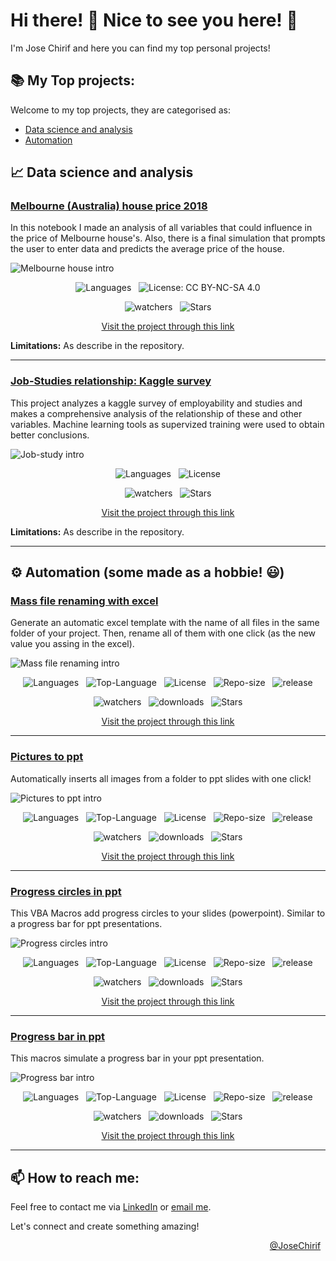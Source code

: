 # Hi there! 👋 Nice to see you here!  🙌

I'm Jose Chirif and here you can find my top personal projects!

## 📚 My Top projects:

Welcome to my top projects, they are categorised as:

- [Data science and analysis](#📈-data-science-and-analysis)
- [Automation](#⚙️-automation-some-made-as-a-hobbie-😃)


## 📈 Data science and analysis

<!--- PROJECT MELBOURNE HOUSE PRICE 2018--->
### [Melbourne (Australia) house price 2018](https://github.com/JoseChirif/2018-House-Price-Estimation---Melbourne-Australia)

  In this notebook I made an analysis of all variables that could influence in the price of Melbourne house's. Also, there is a final simulation that prompts the user to enter data and predicts the average price of the house.

  ![Melbourne house intro](https://github.com/user-attachments/assets/36e77cc4-c93b-4994-98cd-51639385b4cc)


  <!--- Badges Data science --->
  <p align="center">
    &nbsp;
    <img src="https://img.shields.io/github/languages/top/JoseChirif/ProyectoDS_Partel_-Chirif_Molina-" alt="Languages" />
    &nbsp;
    <img src="https://img.shields.io/badge/License-CC%20BY--NC--SA%204.0-lightgrey.svg" alt="License: CC BY-NC-SA 4.0">
    &nbsp;
  </p>
  <p align="center">
    &nbsp;
    <img src="https://img.shields.io/github/watchers/JoseChirif/ProyectoDS_Partel_-Chirif_Molina-?style=social" alt="watchers" />
    &nbsp;
    <img src="https://img.shields.io/github/stars/JoseChirif/ProyectoDS_Partel_-Chirif_Molina-?style=social" alt="Stars" />
    &nbsp;
  </p>



  <!--- Link --->
  <p align="center">
    <a href="https://github.com/JoseChirif/2018-House-Price-Estimation---Melbourne-Australia">Visit the project through this link</a>
  </p>


  **Limitations:** As describe in the repository.
<!--- END PROJECT MELBOURNE HOUSE PRICE 2018--->

------

<!--- PROJECT JOB STUDIES RELATIONSHIP --->
### [Job-Studies relationship: Kaggle survey](https://github.com/JoseChirif/Estudios-y-empleabilidad-Encuesta-kaggle)

  This project analyzes a kaggle survey of employability and studies and makes a comprehensive analysis of the relationship of these and other variables. Machine learning tools as supervized training were used to obtain better conclusions.

  ![Job-study intro](https://github.com/user-attachments/assets/7cc8e972-0606-4bcb-9487-82e8a3e48170)


  <!--- Badges Data science --->
  <p align="center">
    &nbsp;
    <img src="https://img.shields.io/github/languages/top/JoseChirif/Estudios-y-empleabilidad-Encuesta-kaggle" alt="Languages" />
    &nbsp;
    <img src="https://img.shields.io/github/license/JoseChirif/Estudios-y-empleabilidad-Encuesta-kaggle" alt="License" />
    &nbsp;
  </p>
  <p align="center">
    &nbsp;
    <img src="https://img.shields.io/github/watchers/JoseChirif/Estudios-y-empleabilidad-Encuesta-kaggle" alt="watchers" />
    &nbsp;
    <img src="https://img.shields.io/github/stars/JoseChirif/Estudios-y-empleabilidad-Encuesta-kaggle" alt="Stars" />
    &nbsp;
  </p>
  

  <!--- Link --->
  <p align="center">
    <a href="https://github.com/JoseChirif/Estudios-y-empleabilidad-Encuesta-kaggle">Visit the project through this link</a>
  </p>

  **Limitations:** As describe in the repository.
<!--- END PROJECT JOB STUDIES RELATIONSHIP --->

------




## ⚙️ Automation (some made as a hobbie! 😃)

<!--- PROJECT MASS FILE RENAMING WITH EXCEL --->
### [Mass file renaming with excel](https://github.com/JoseChirif/Mass-file-renaming-with-excel)

  Generate an automatic excel template with the name of all files in the same folder of your project. Then, rename all of them with one click (as the new value you assing in the excel).

  ![Mass file renaming intro](https://github.com/user-attachments/assets/a83851ec-b4ee-43c1-a433-60317cde5f2f)





  <!--- Badges automatitation --->
  <p align="center">
    &nbsp;
    <img src="https://img.shields.io/github/languages/count/JoseChirif/Mass-file-renaming-with-excel" alt="Languages" />
    &nbsp;
    <img src="https://img.shields.io/github/languages/top/JOSECHIRIF/Mass-file-renaming-with-excel" alt="Top-Language" />
    &nbsp;
    <img src="https://img.shields.io/github/license/JoseChirif/Mass-file-renaming-with-excel" alt="License" />
    &nbsp;
    <img src="https://img.shields.io/github/repo-size/JoseChirif/Mass-file-renaming-with-excel" alt="Repo-size" />
    &nbsp;
    <img src="https://img.shields.io/github/release/JoseChirif/Mass-file-renaming-with-excel" alt="release" />
    &nbsp;
  </p>
  <p align="center">
    &nbsp;
    <img src="https://img.shields.io/github/watchers/JoseChirif/Mass-file-renaming-with-excel?style=social" alt="watchers" />
    &nbsp;
    <img src="https://img.shields.io/github/downloads/JoseChirif/Mass-file-renaming-with-excel/total" alt="downloads" />
    &nbsp;
    <img src="https://img.shields.io/github/stars/JoseChirif/Mass-file-renaming-with-excel?style=social" alt="Stars" />
    &nbsp;
  </p>

  <!--- Link --->
  <p align="center">
    <a href="https://github.com/JoseChirif/Mass-file-renaming-with-excel">Visit the project through this link</a>
  </p>


<!--- END PROJECT MASS FILE RENAMING WITH EXCEL --->

------

<!--- PROJECT PICTURES TO PPT --->

### [Pictures to ppt](https://github.com/JoseChirif/Pictures-to-ppt)

  Automatically inserts all images from a folder to ppt slides with one click!

  ![Pictures to ppt intro](https://github.com/user-attachments/assets/35930e24-d37f-488a-a7d8-457cf8745e50)


  <!--- Badges automatitation --->
  <p align="center">
    &nbsp;
    <img src="https://img.shields.io/github/languages/count/JoseChirif/Pictures-to-ppt" alt="Languages" />
    &nbsp;
    <img src="https://img.shields.io/github/languages/top/JOSECHIRIF/Pictures-to-ppt" alt="Top-Language" />
    &nbsp;
    <img src="https://img.shields.io/github/license/JoseChirif/Pictures-to-ppt" alt="License" />
    &nbsp;
    <img src="https://img.shields.io/github/repo-size/JoseChirif/Pictures-to-ppt" alt="Repo-size" />
    &nbsp;
    <img src="https://img.shields.io/github/release/JoseChirif/Pictures-to-ppt" alt="release" />
    &nbsp;
  </p>
  <p align="center">
    &nbsp;
    <img src="https://img.shields.io/github/watchers/JoseChirif/Pictures-to-ppt?style=social" alt="watchers" />
    &nbsp;
    <img src="https://img.shields.io/github/downloads/JoseChirif/Pictures-to-ppt/total" alt="downloads" />
    &nbsp;
    <img src="https://img.shields.io/github/stars/JoseChirif/Pictures-to-ppt?style=social" alt="Stars" />
    &nbsp;
  </p>


  <!--- Link --->
  <p align="center">
    <a href="https://github.com/JoseChirif/Pictures-to-ppt">Visit the project through this link</a>
  </p>

<!--- END PROJECT PICTURES TO PPT --->

------

<!--- PROJECT PROGRESS CIRCLES IN PPT --->
### [Progress circles in ppt](https://github.com/JoseChirif/Progress-circles-ptt---Puntos-avance-ppt)

  This VBA Macros add progress circles to your slides (powerpoint). Similar to a progress bar for ppt presentations.

  ![Progress circles intro](https://github.com/user-attachments/assets/c5186967-14f9-4c56-a68c-7d30ee9f6ef7)


  <!--- Badges automatitation --->
  <p align="center">
    &nbsp;
    <img src="https://img.shields.io/github/languages/count/JoseChirif/Progress-circles-ptt---Puntos-avance-ppt" alt="Languages" />
    &nbsp;
    <img src="https://img.shields.io/github/languages/top/JOSECHIRIF/Progress-circles-ptt---Puntos-avance-ppt" alt="Top-Language" />
    &nbsp;
    <img src="https://img.shields.io/github/license/JoseChirif/Progress-circles-ptt---Puntos-avance-ppt" alt="License" />
    &nbsp;
    <img src="https://img.shields.io/github/repo-size/JoseChirif/Progress-circles-ptt---Puntos-avance-ppt" alt="Repo-size" />
    &nbsp;
    <img src="https://img.shields.io/github/release/JoseChirif/Progress-circles-ptt---Puntos-avance-ppt" alt="release" />
    &nbsp;
  </p>
  <p align="center">
    &nbsp;
    <img src="https://img.shields.io/github/watchers/JoseChirif/Progress-circles-ptt---Puntos-avance-ppt?style=social" alt="watchers" />
    &nbsp;
    <img src="https://img.shields.io/github/downloads/JoseChirif/Progress-circles-ptt---Puntos-avance-ppt/total" alt="downloads" />
    &nbsp;
    <img src="https://img.shields.io/github/stars/JoseChirif/Progress-circles-ptt---Puntos-avance-ppt?style=social" alt="Stars" />
    &nbsp;
  </p>

  <!--- Link --->
  <p align="center">
    <a href="https://github.com/JoseChirif/Progress-circles-ptt---Puntos-avance-ppt">Visit the project through this link</a>
  </p>


<!--- END PROJECT PROGRESS CIRCLES IN PPT --->

------

<!--- PROJECT PROGRESS BAR IN PPT --->
### [Progress bar in ppt](https://github.com/JoseChirif/Progress-bar-power-point)

  This macros simulate a progress bar in your ppt presentation.

  ![Progress bar intro](https://github.com/user-attachments/assets/fee7e342-5914-4e63-a8c8-4880deaaedc8)


  <!--- Badges automatitation --->
  <p align="center">
    &nbsp;
    <img src="https://img.shields.io/github/languages/count/JoseChirif/Progress-bar-power-point" alt="Languages" />
    &nbsp;
    <img src="https://img.shields.io/github/languages/top/JOSECHIRIF/Progress-bar-power-point" alt="Top-Language" />
    &nbsp;
    <img src="https://img.shields.io/github/license/JoseChirif/Progress-bar-power-point" alt="License" />
    &nbsp;
    <img src="https://img.shields.io/github/repo-size/JoseChirif/Progress-bar-power-point" alt="Repo-size" />
    &nbsp;
    <img src="https://img.shields.io/github/release/JoseChirif/Progress-bar-power-point" alt="release" />
    &nbsp;
  </p>
  <p align="center">
    &nbsp;
    <img src="https://img.shields.io/github/watchers/JoseChirif/Progress-bar-power-point?style=social" alt="watchers" />
    &nbsp;
    <img src="https://img.shields.io/github/downloads/JoseChirif/Progress-bar-power-point/total" alt="downloads" />
    &nbsp;
    <img src="https://img.shields.io/github/stars/JoseChirif/Progress-bar-power-point?style=social" alt="Stars" />
    &nbsp;
  </p>


  <!--- Link --->
  <p align="center">
    <a href="https://github.com/JoseChirif/Progress-bar-power-point">Visit the project through this link</a>
  </p>


<!--- END PROJECT PROGRESS BAR IN PPT --->

------



<!--- Footer-->
## 📫 How to reach me:
Feel free to contact me via [LinkedIn](https://www.linkedin.com/in/jose-chirif/en/) or [email me](mailto:josechirif@gmail.com).

Let's connect and create something amazing!

<!-- @JoseChirif -->
<p align="right">
  <a href="https://linktr.ee/JChirif">@JoseChirif</a>
  &nbsp;
</p>